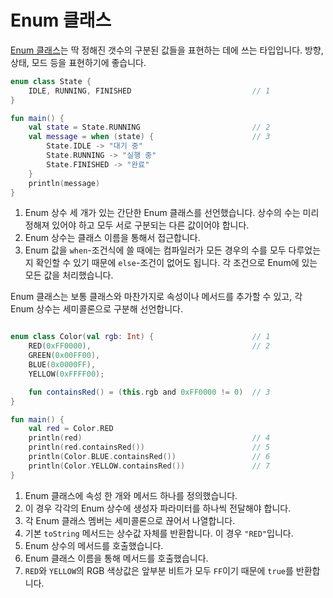 # Enum 클래스

[Enum 클래스](https://kotlinlang.org/docs/reference/enum-classes.html)는 딱 정해진 갯수의 구분된 값들을 표현하는 데에 쓰는 타입입니다. 방향, 상태, 모드 등을 표현하기에 좋습니다.

```kotlin
enum class State {
    IDLE, RUNNING, FINISHED                           // 1
}

fun main() {
    val state = State.RUNNING                         // 2
    val message = when (state) {                      // 3
        State.IDLE -> "대기 중"
        State.RUNNING -> "실행 중"
        State.FINISHED -> "완료"
    }
    println(message)
}

```

1. Enum 상수 세 개가 있는 간단한 Enum 클래스를 선언했습니다. 상수의 수는 미리 정해져 있어야 하고 모두 서로 구분되는 다른 값이어야 합니다.
2. Enum 상수는 클래스 이름을 통해서 접근합니다.
3. Enum 값을 `when`-조건식에 쓸 때에는 컴파일러가 모든 경우의 수를 모두 다루었는 지 확인할 수 있기 때문에 `else`-조건이 없어도 됩니다. 각 조건으로 Enum에 있는 모든 값을 처리했습니다.

Enum 클래스는 보통 클래스와 마찬가지로 속성이나 메서드를 추가할 수 있고, 각 Enum 상수는 세미콜론으로 구분해 선언합니다.

```kotlin

enum class Color(val rgb: Int) {                      // 1
    RED(0xFF0000),                                    // 2
    GREEN(0x00FF00),
    BLUE(0x0000FF),
    YELLOW(0xFFFF00);

    fun containsRed() = (this.rgb and 0xFF0000 != 0)  // 3
}

fun main() {
    val red = Color.RED
    println(red)                                      // 4
    println(red.containsRed())                        // 5
    println(Color.BLUE.containsRed())                 // 6
    println(Color.YELLOW.containsRed())               // 7
}

```

1. Enum 클래스에 속성 한 개와 메서드 하나를 정의했습니다.
2. 이 경우 각각의 Enum 상수에 생성자 파라미터를 하나씩 전달해야 합니다.
3. 각 Enum 클래스 멤버는 세미콜론으로 끊어서 나열합니다.
4. 기본 `toString` 메서드는 상수값 자체를 반환합니다. 이 경우 `"RED"`입니다.
5. Enum 상수의 메서드를 호출했습니다.
6. Enum 클래스 이름을 통해 메서드를 호출했습니다.
7. `RED`와 `YELLOW`의 RGB 색상값은 앞부분 비트가 모두 `FF`이기 때문에 `true`를 반환합니다.